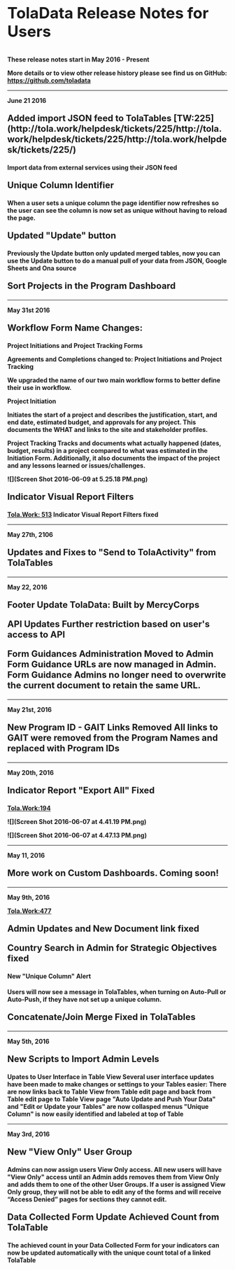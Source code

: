 
<p style="font-size:35px"> <b> TolaData Release Notes for Users

These release notes start in May 2016 - Present

More details or to view other release history please see find us on GitHub: https://github.com/toladata


---



June 21 2016

<p style="font-size:20px"> <b>Added import JSON feed to TolaTables [TW:225](http://tola.work/helpdesk/tickets/225/http://tola.work/helpdesk/tickets/225/http://tola.work/helpdesk/tickets/225/)

Import data from external services using their JSON feed




<p style="font-size:20px"> <b>Unique Column Identifier 

When a user sets a unique column the page identifier now refreshes so the user can see the column is now set as unique without having to reload the page. 



<p style="font-size:20px"> <b>Updated "Update" button 

Previously the Update button only updated merged tables, now you can use the Update button to do a manual pull of your data from JSON, Google Sheets and Ona source

<p style="font-size:20px"> <b>Sort Projects in the Program Dashboard 






---


May 31st 2016



<p style="font-size:20px"> <b> Workflow Form Name Changes: 

<b> Project Initiations and Project Tracking Forms


Agreements and Completions changed to:
**Project Initiations and Project Tracking**

We upgraded the name of our two main workflow forms to better define their use in workflow. 

**Project Initiation**

Initiates the start of a project and describes the justification, start, and end date, estimated budget, and approvals for any project.  This documents the WHAT and links to the site and stakeholder profiles. 

**Project Tracking**
Tracks and documents what actually happened (dates, budget, results) in a project compared to what was estimated in the Initiation Form. Additionally, it also documents the impact of the project and any lessons learned or issues/challenges. 

![](Screen Shot 2016-06-09 at 5.25.18 PM.png)







<p style="font-size:20px"> <b>Indicator Visual Report Filters

<b>  [Tola.Work: 513](http://tola.work/helpdesk/tickets/513/)
Indicator Visual Report Filters fixed 









---



May 27th, 2106
<p style="font-size:20px"> <b>Updates and Fixes to "Send to TolaActivity" from TolaTables





---


May 22, 2016 
<p style="font-size:20px"> <b>Footer Update 
TolaData: Built by MercyCorps






<p style="font-size:20px"> <b>API Updates
Further restriction based on user's access to API

<p style="font-size:20px"> <b>Form Guidances Administration Moved to Admin
Form Guidance URLs are now managed in Admin. 
Form Guidance Admins no longer need to overwrite the current document to retain the same URL. 


---



May 21st, 2016

<p style="font-size:20px"> <b> New Program ID - GAIT Links Removed
All links to GAIT were removed from the Program Names and replaced with Program IDs



---


 May 20th, 2016

<p style="font-size:20px"> <b> Indicator Report "Export All" Fixed


<b>[Tola.Work:194](http://tola.work/helpdesk/tickets/194/) 






 

![](Screen Shot 2016-06-07 at 4.41.19 PM.png)

![](Screen Shot 2016-06-07 at 4.47.13 PM.png)











---
May 11, 2016


<p style="font-size:20px"> <b> More work on Custom Dashboards. Coming soon!




---
 May 9th, 2016 



<b> [Tola.Work:477](http://tola.work/helpdesk/tickets/477/)

<p style="font-size:20px"> <b> Admin Updates and New Document link fixed


<p style="font-size:20px"> <b> Country Search in Admin for Strategic Objectives fixed


#### New "Unique Column" Alert 


Users will now see a message in TolaTables, when turning on Auto-Pull or Auto-Push, if they have not set up a unique column.


<p style="font-size:20px"> <b> Concatenate/Join Merge Fixed in TolaTables


---
May 5th, 2016




<p style="font-size:20px"> <b> New Scripts to Import Admin Levels



Upates to User Interface in Table View
Several user interface updates have been made to make changes or settings to your Tables easier: 
There are now links back to Table View from Table edit page and back from Table edit page to Table View page
"Auto Update and Push Your Data" and  "Edit or Update your Tables" are now collasped menus
"Unique Column" is now easily identified and labeled at top of Table






---
 May 3rd, 2016




<p style="font-size:20px"> <b> New "View Only" User Group


Admins can now assign users View Only access. All new users will have "View Only" access until an Admin adds removes them from View Only and adds them to one of the other User Groups. If a user is assigned View Only group, they will not be able to edit any of the forms and will receive “Access Denied” pages for sections they cannot edit. 






<p style="font-size:20px"> <b> Data Collected Form Update Achieved Count from TolaTable


The achieved count in your Data Collected Form for your indicators can now be updated automatically with the unique count total of a linked TolaTable






















